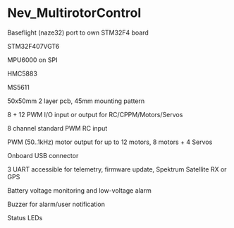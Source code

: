 Nev_MultirotorControl
=====================
Baseflight (naze32) port to own STM32F4 board

STM32F407VGT6

MPU6000 on SPI

HMC5883

MS5611


50x50mm 2 layer pcb, 45mm mounting pattern 

8 + 12 PWM I/O  input or output for RC/CPPM/Motors/Servos 

8 channel standard PWM RC input 

PWM (50..1kHz) motor output for up to 12 motors, 8 motors + 4 Servos

Onboard USB connector 

3 UART accessible for telemetry,  firmware update,  Spektrum Satellite RX or GPS

Battery voltage monitoring and low-voltage alarm 

Buzzer for alarm/user notification 

Status LEDs

